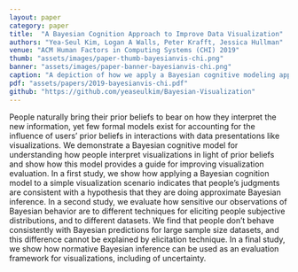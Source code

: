 ```yaml
---
layout: paper
category: paper
title:  "A Bayesian Cognition Approach to Improve Data Visualization"
authors: "Yea-Seul Kim, Logan A Walls, Peter Krafft, Jessica Hullman"
venue: "ACM Human Factors in Computing Systems (CHI) 2019"
thumb: "assets/images/paper-thumb-bayesianvis-chi.png"
banner: "assets/images/paper-banner-bayesianvis-chi.png"
caption: "A depiction of how we apply a Bayesian cognitive modeling approach to a simple data interpretation task to understand where people deviate from normative Bayesian inference."
pdf: "assets/papers/2019-bayesianvis-chi.pdf"
github: "https://github.com/yeaseulkim/Bayesian-Visualization"
---
```


<!-- abstract -->
People naturally bring their prior beliefs to bear on how they interpret the new information, yet few formal models exist for accounting for the influence of users’ prior beliefs in interactions with data presentations like visualizations. We demonstrate a Bayesian cognitive model for understanding how people interpret visualizations in light of prior beliefs and show how this model provides a guide for improving visualization evaluation. In a first study, we show how applying a Bayesian cognition model to a simple visualization scenario indicates that people’s judgments are consistent with a hypothesis that they are doing approximate Bayesian inference. In a second study, we evaluate how sensitive our observations of Bayesian behavior are to different techniques for eliciting people subjective distributions, and to different datasets. We find that people don’t behave consistently with Bayesian predictions for large sample size datasets, and this difference cannot be explained by elicitation technique. In a final study, we show how normative Bayesian inference can be used as an evaluation framework for visualizations, including of uncertainty.
